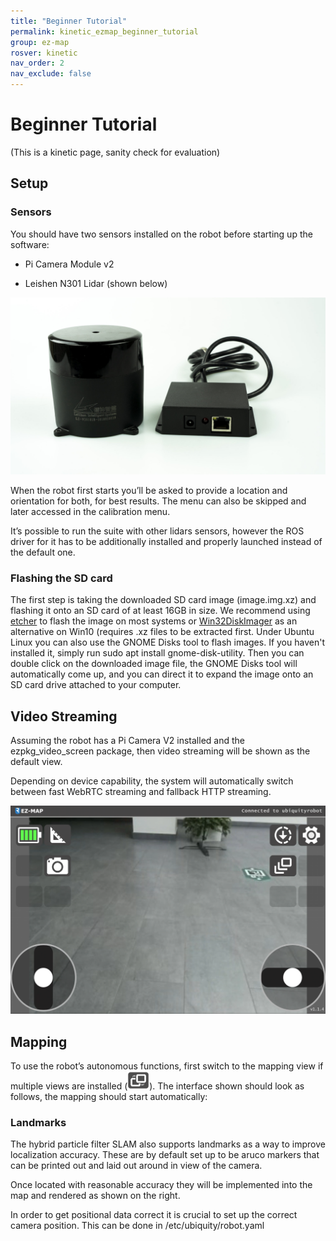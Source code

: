 ```yaml
---
title: "Beginner Tutorial"
permalink: kinetic_ezmap_beginner_tutorial
group: ez-map
rosver: kinetic
nav_order: 2
nav_exclude: false
---
```


# Beginner Tutorial

(This is a kinetic page, sanity check for evaluation)

## Setup

### Sensors

You should have two sensors installed on the robot before starting up the software:

- Pi Camera Module v2

- Leishen N301 Lidar (shown below)

<img src="/assets/ezmap/lidar.png" alt="" width="640">

When the robot first starts you’ll be asked to provide a location and orientation for both, for best results. The menu can also be skipped and later accessed in the calibration menu.

It’s possible to run the suite with other lidars sensors, however the ROS driver for it has to be additionally installed and properly launched instead of the default one.


### Flashing the SD card

The first step is taking the downloaded SD card image (image.img.xz) and flashing it onto an SD card of at least 16GB in size. We recommend using [etcher](https://www.balena.io/etcher/) to flash the image on most systems or [Win32DiskImager](https://win32diskimager.download/) as an alternative on Win10 (requires .xz files to be extracted first. Under Ubuntu Linux you can also use the GNOME Disks tool to flash images. If you haven't installed it, simply run sudo apt install gnome-disk-utility. Then you can double click on the downloaded image file, the GNOME Disks tool will automatically come up, and you can direct it to expand the image onto an SD card drive attached to your computer.


## Video Streaming

Assuming the robot has a Pi Camera V2 installed and the ezpkg_video_screen package, then video streaming will be shown as the default view.

Depending on device capability, the system will automatically switch between fast WebRTC streaming and fallback HTTP streaming.

<img src="/assets/ezmap/ezmap_video.png" alt="" width="800">


## Mapping

To use the robot’s autonomous functions, first switch to the mapping view if multiple views are installed (<img src="/assets/ezmap/viewswitch_landscape.svg" alt="" width="35">). The interface shown should look as follows, the mapping should start automatically:

### Landmarks
The hybrid particle filter SLAM also supports landmarks as a way to improve localization accuracy. These are by default set up to be aruco markers that can be printed out and laid out around in view of the camera.

Once located with reasonable accuracy they will be implemented into the map and rendered as shown on the right.

In order to get positional data correct it is crucial to set up the correct camera position. This can be done in /etc/ubiquity/robot.yaml 

